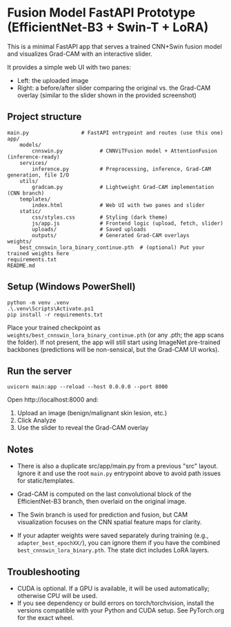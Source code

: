 # Fusion Model FastAPI Prototype (EfficientNet-B3 + Swin-T + LoRA)

This is a minimal FastAPI app that serves a trained CNN+Swin fusion model and visualizes Grad-CAM with an interactive slider.

It provides a simple web UI with two panes:
- Left: the uploaded image
- Right: a before/after slider comparing the original vs. the Grad-CAM overlay (similar to the slider shown in the provided screenshot)

## Project structure

```
main.py                 # FastAPI entrypoint and routes (use this one)
app/
	models/
		cnnswin.py            # CNNViTFusion model + AttentionFusion (inference-ready)
	services/
		inference.py          # Preprocessing, inference, Grad-CAM generation, file I/O
	utils/
		gradcam.py            # Lightweight Grad-CAM implementation (CNN branch)
	templates/
		index.html            # Web UI with two panes and slider
	static/
		css/styles.css        # Styling (dark theme)
		js/app.js             # Frontend logic (upload, fetch, slider)
		uploads/              # Saved uploads
		outputs/              # Generated Grad-CAM overlays
weights/
	best_cnnswin_lora_binary_continue.pth  # (optional) Put your trained weights here
requirements.txt
README.md
```

## Setup (Windows PowerShell)

```
python -m venv .venv
.\.venv\Scripts\Activate.ps1
pip install -r requirements.txt
```

Place your trained checkpoint as `weights/best_cnnswin_lora_binary_continue.pth` (or any .pth; the app scans the folder). If not present, the app will still start using ImageNet pre-trained backbones (predictions will be non-sensical, but the Grad-CAM UI works).

## Run the server

```
uvicorn main:app --reload --host 0.0.0.0 --port 8000
```

Open http://localhost:8000 and:
1) Upload an image (benign/malignant skin lesion, etc.)
2) Click Analyze
3) Use the slider to reveal the Grad-CAM overlay

## Notes

- There is also a duplicate src/app/main.py from a previous "src" layout. Ignore it and use the root `main.py` entrypoint above to avoid path issues for static/templates.

- Grad-CAM is computed on the last convolutional block of the EfficientNet-B3 branch, then overlaid on the original image.
- The Swin branch is used for prediction and fusion, but CAM visualization focuses on the CNN spatial feature maps for clarity.
- If your adapter weights were saved separately during training (e.g., `adapter_best_epochXX/`), you can ignore them if you have the combined `best_cnnswin_lora_binary.pth`. The state dict includes LoRA layers.

## Troubleshooting

- CUDA is optional. If a GPU is available, it will be used automatically; otherwise CPU will be used.
- If you see dependency or build errors on torch/torchvision, install the versions compatible with your Python and CUDA setup. See PyTorch.org for the exact wheel.

